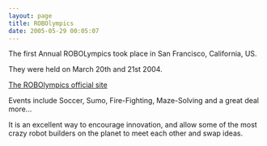 ```yaml
---
layout: page
title: ROBOlympics
date: 2005-05-29 00:05:07
---
```

The first Annual ROBOLympics took place in San Francisco, California, US.

They were held on March 20th and 21st 2004.

[The ROBOlympics official site](http://robogames.net/index.php)

Events include Soccer, Sumo, Fire-Fighting, Maze-Solving and a great deal more...

It is an excellent way to encourage innovation, and allow some of the most crazy robot builders on the planet to meet each other and swap ideas.

